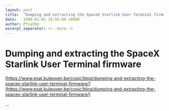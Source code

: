 ```yaml
---
layout: post
title:  "Dumping and extracting the SpaceX Starlink User Terminal firmware"
date:   1990-01-01 19:55:00 +0000
author: PfiatDe
excerpt_separator: <!--more-->
---
```


# Dumping and extracting the SpaceX Starlink User Terminal firmware

[https://www.esat.kuleuven.be/cosic/blog/dumping-and-extracting-the-spacex-starlink-user-terminal-firmware/](https://www.esat.kuleuven.be/cosic/blog/dumping-and-extracting-the-spacex-starlink-user-terminal-firmware/)

...
<!--more-->
